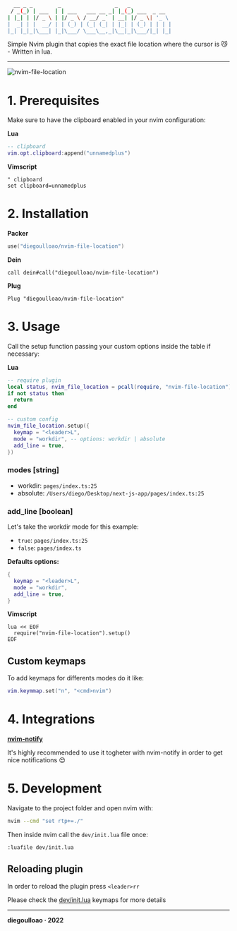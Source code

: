 ```bash
  __ _ _        _                 _   _             
 / _(_) | ___  | | ___   ___ __ _| |_(_) ___  _ __  
| |_| | |/ _ \ | |/ _ \ / __/ _` | __| |/ _ \| '_ \ 
|  _| | |  __/ | | (_) | (_| (_| | |_| | (_) | | | |
|_| |_|_|\___| |_|\___/ \___\__,_|\__|_|\___/|_| |_|

```
Simple Nvim plugin that copies the exact file location where the cursor is 😼 - Written in lua.

----

![nvim-file-location](https://user-images.githubusercontent.com/45423661/200167439-cbdc2a41-8e45-466b-b74c-83a8b474a24b.gif)

# 1. Prerequisites
Make sure to have the clipboard enabled in your nvim configuration:

**Lua**
```lua
-- clipboard
vim.opt.clipboard:append("unnamedplus")
```

**Vimscript**
```vim
" clipboard
set clipboard=unnamedplus
```

# 2. Installation

**Packer**
```lua
use("diegoulloao/nvim-file-location")
```

**Dein**
```vim
call dein#call("diegoulloao/nvim-file-location")
```

**Plug**
```vim
Plug "diegoulloao/nvim-file-location"
```

# 3. Usage
Call the setup function passing your custom options inside the table if necessary:

**Lua**
```lua
-- require plugin
local status, nvim_file_location = pcall(require, "nvim-file-location")
if not status then
  return
end

-- custom config
nvim_file_location.setup({
  keymap = "<leader>L",
  mode = "workdir", -- options: workdir | absolute
  add_line = true,
})
```

### modes [string]
- workdir: `pages/index.ts:25`
- absolute: `/Users/diego/Desktop/next-js-app/pages/index.ts:25`

### add_line [boolean]
Let's take the workdir mode for this example:

- `true`: `pages/index.ts:25`
- `false`: `pages/index.ts`

**Defaults options:**
```lua
{
  keymap = "<leader>L",
  mode = "workdir",
  add_line = true,
}
```

**Vimscript**
```vim
lua << EOF
  require("nvim-file-location").setup()
EOF
```

## Custom keymaps
To add keymaps for differents modes do it like:
```lua
vim.keymmap.set("n", "<cmd>nvim")
```

# 4. Integrations
**[nvim-notify](https://github.com/rcarriga/nvim-notify)**

It's highly recommended to use it togheter with nvim-notify in order to get nice notifications 😍

# 5. Development
Navigate to the project folder and open nvim with:

```bash
nvim --cmd "set rtp+=./"
```

Then inside nvim call the `dev/init.lua` file once:
```
:luafile dev/init.lua
```
## Reloading plugin
In order to reload the plugin press `<leader>rr`

Please check the [dev/init.lua](https://github.com/diegoulloao/nvim-file-location/blob/dev/dev/init.lua#L17) keymaps for more details

---
**diegoulloao · 2022**
